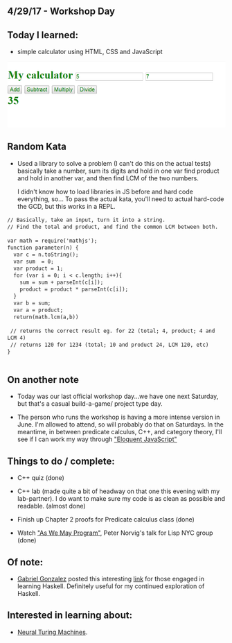 ## 4/29/17 - Workshop Day

## Today I learned:

- simple calculator using HTML, CSS and JavaScript

![Calculator](/images/calc.png)

## Random Kata

- Used a library to solve a problem (I can't do this on the actual tests)
  basically take a number, sum its digits and hold in one var
  find product and hold in another var, and then find LCM of the two numbers.
  
  I didn't know how to load libraries in JS before and hard code everything, so...
  To pass the actual kata, you'll need to actual hard-code the GCD,
  but this works in a REPL.
  
```
// Basically, take an input, turn it into a string.
// Find the total and product, and find the common LCM between both.

var math = require('mathjs');
function parameter(n) {
  var c = n.toString();
  var sum  = 0;
  var product = 1;
  for (var i = 0; i < c.length; i++){
    sum = sum + parseInt(c[i]);
    product = product * parseInt(c[i]);
  }
  var b = sum;
  var a = product;
  return(math.lcm(a,b))
 
 // returns the correct result eg. for 22 (total; 4, product; 4 and LCM 4)
 // returns 120 for 1234 (total; 10 and product 24, LCM 120, etc)
}
 
```

## On another note

- Today was our last official workshop day...we have one next Saturday,
  but that's a casual build-a-game/ project type day. 
  
- The person who runs the workshop is having a more intense version in June.
  I'm allowed to attend, so will probably do that on Saturdays.
  In the meantime, in between predicate calculus, C++, and category theory,
  I'll see if I can work my way through ["Eloquent JavaScript"](eloquentjavascript.net/)
  
## Things to do / complete:

- C++ quiz (done)

- C++ lab (made quite a bit of headway on that one this evening with my lab-partner).
  I do want to make sure my code is as clean as possible and readable. (almost done)

- Finish up Chapter 2 proofs for Predicate calculus class (done)

- Watch ["As We May Program"](https://vimeo.com/215418110), Peter Norvig's talk for Lisp NYC group (done)



## Of note: 
- [Gabriel Gonzalez](http://www.haskellforall.com/) posted this interesting [link](https://www.willamette.edu/~fruehr/haskell/evolution.html)
  for those engaged in learning Haskell. Definitely useful for my continued exploration of Haskell.
  
## Interested in learning about:

- [Neural Turing Machines](https://en.wikipedia.org/wiki/Neural_Turing_machine).
